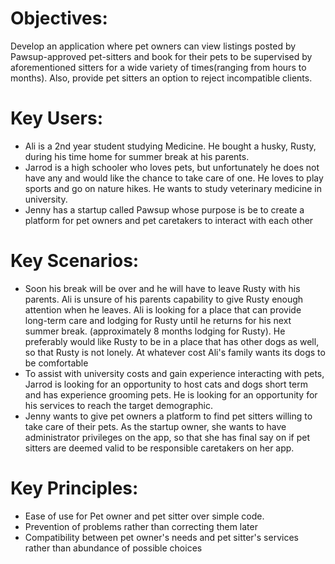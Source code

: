 # Objectives:
  Develop an application where pet owners can view listings posted by Pawsup-approved pet-sitters and book for their pets to be supervised 
  by aforementioned sitters for a wide variety of times(ranging from hours to months). Also, provide pet sitters an option to reject incompatible clients.

# Key Users:
- Ali is a 2nd year student studying Medicine.
  He bought a husky, Rusty, during his time
  home for summer break at his parents.
- Jarrod is a high schooler who loves pets,
  but unfortunately he does not have any and would like the chance to take care of one. He
  loves to play sports and go on nature hikes.
  He wants to study veterinary medicine in
  university.
- Jenny has a startup called Pawsup
  whose purpose is be to create a platform
  for pet owners and pet caretakers to
  interact with each other
  
# Key Scenarios:
- Soon his break will be over and he will have
  to leave Rusty with his parents. Ali is unsure
  of his parents capability to give Rusty
  enough attention when he leaves.
  Ali is looking for a place that can provide
  long-term care and lodging for Rusty until
  he returns for his next summer break.
  (approximately 8 months lodging for Rusty). He preferably would like Rusty to be in a
  place that has other dogs as well, so that Rusty is not lonely. 
  At whatever cost Ali's family wants its dogs to be comfortable
- To assist with university costs and gain experience interacting with pets, Jarrod is looking for an opportunity to host cats and dogs 
  short term and has experience grooming pets. He is looking for an opportunity for his services to reach the target demographic.
- Jenny wants to give pet owners a platform to find pet
  sitters willing to take care of their pets.
  As the startup owner, she wants to have
  administrator privileges on the app, so
  that she has final say on if pet sitters are deemed valid to be responsible caretakers on
  her app.
  
# Key Principles:
- Ease of use for Pet owner and pet sitter over simple code.
- Prevention of problems rather than correcting them later
- Compatibility between pet owner's needs and pet sitter's services rather than abundance of possible choices
